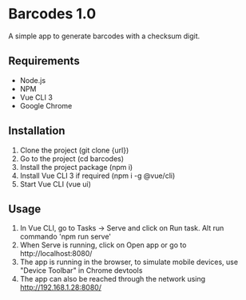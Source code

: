 # Barcodes 1.0

A simple app to generate barcodes with a checksum digit.

## Requirements

* Node.js
* NPM
* Vue CLI 3
* Google Chrome

## Installation

1. Clone the project (git clone {url})
2. Go to the project (cd barcodes)
3. Install the project package (npm i)
4. Install Vue CLI 3 if required (npm i -g @vue/cli)
5. Start Vue CLI (vue ui)

## Usage

1. In Vue CLI, go to Tasks -> Serve and click on Run task. Alt run commando 'npm run serve'
2. When Serve is running, click on Open app or go to http://localhost:8080/
3. The app is running in the browser, to simulate mobile devices, use "Device Toolbar" in Chrome devtools
4. The app can also be reached through the network using http://192.168.1.28:8080/